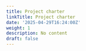 ```yaml
---
title: Project charter
linkTitle: Project charter
date: '2025-04-29T16:24:00Z'
weight: 1
description: No content
draft: false
---
```



